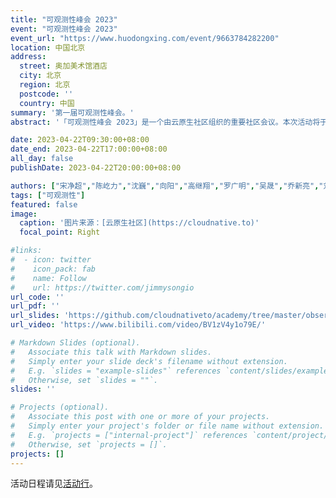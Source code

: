 ```yaml
---
title: "可观测性峰会 2023"
event: "可观测性峰会 2023"
event_url: "https://www.huodongxing.com/event/9663784282200"
location: 中国北京
address:
  street: 奥加美术馆酒店
  city: 北京
  region: 北京
  postcode: ''
  country: 中国
summary: '第一届可观测性峰会。'
abstract: '「可观测性峰会 2023」是一个由云原生社区组织的重要社区会议。本次活动将于 2023 年 4 月 22 日在北京奥加美术馆酒店举行。该会议旨在探讨和分享有关可观测性的最佳实践，包括在云原生应用程序和基础架构中实现可观测性的最新技术和工具。与会者将有机会了解行业领袖的最新见解，并与同行们分享经验和知识。我们期待这次会议能够给云原生社区带来更多的启发和动力，推动我们在可观测性方面的进一步发展。'

date: 2023-04-22T09:30:00+08:00
date_end: 2023-04-22T17:00:00+08:00
all_day: false
publishDate: 2023-04-22T20:00:00+08:00

authors: ["宋净超","陈屹力","沈巍","向阳","高继翔","罗广明","吴晟","乔新亮","刘卫军","宋佳洋","万凯","江河清","余广坝","赵亚雄"]
tags: ["可观测性"]
featured: false
image:
  caption: '图片来源：[云原生社区](https://cloudnative.to)'
  focal_point: Right

#links:
#  - icon: twitter
#    icon_pack: fab
#    name: Follow
#    url: https://twitter.com/jimmysongio
url_code: ''
url_pdf: ''
url_slides: 'https://github.com/cloudnativeto/academy/tree/master/observability-summit/2023'
url_video: 'https://www.bilibili.com/video/BV1zV4y1o79E/'

# Markdown Slides (optional).
#   Associate this talk with Markdown slides.
#   Simply enter your slide deck's filename without extension.
#   E.g. `slides = "example-slides"` references `content/slides/example-slides.md`.
#   Otherwise, set `slides = ""`.
slides: ''

# Projects (optional).
#   Associate this post with one or more of your projects.
#   Simply enter your project's folder or file name without extension.
#   E.g. `projects = ["internal-project"]` references `content/project/deep-learning/index.md`.
#   Otherwise, set `projects = []`.
projects: []
---
```


活动日程请见[活动行](https://huodongxing.com/event/6695157778700)。

